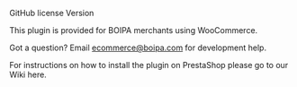 GitHub license Version

This plugin is provided for BOIPA merchants using WooCommerce.

Got a question? Email ecommerce@boipa.com for development help.

For instructions on how to install the plugin on PrestaShop please go to our Wiki here.